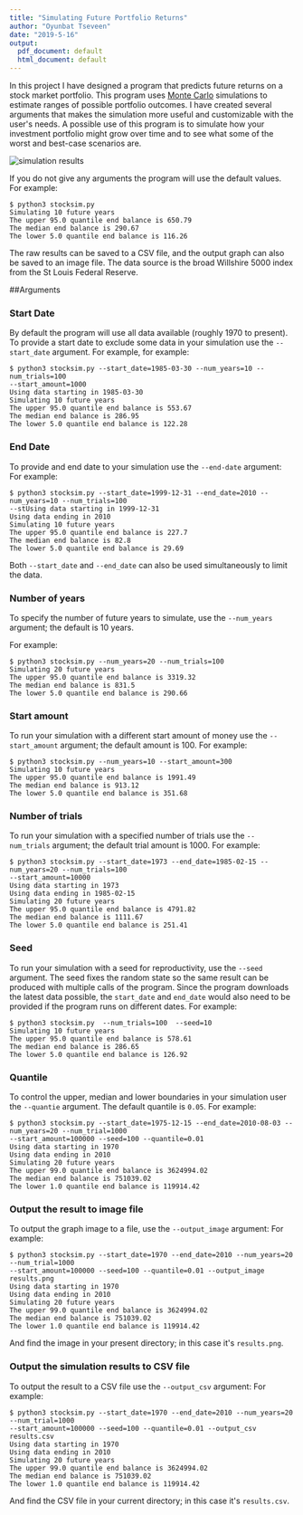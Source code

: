 ```yaml
---
title: "Simulating Future Portfolio Returns"
author: "Oyunbat Tseveen"
date: "2019-5-16"
output:
  pdf_document: default
  html_document: default
---
```





In this project I have designed a program that predicts future returns on a stock market portfolio. This program uses [Monte Carlo](https://en.wikipedia.org/wiki/Monte_Carlo_method) simulations to estimate ranges of possible portfolio outcomes. I have created several arguments that makes the simulation more useful and customizable with the user's needs. A possible use of this program is to simulate how your investment portfolio might grow over time and to see what some of the worst and best-case scenarios are.

![simulation results](results.png)

If you do not give any arguments the program will use the default values. For example:
```
$ python3 stocksim.py 
Simulating 10 future years
The upper 95.0 quantile end balance is 650.79
The median end balance is 290.67
The lower 5.0 quantile end balance is 116.26
```

The raw results can be saved to a CSV file, and the output graph can also be saved to an image file. The data source is the broad Willshire 5000 index from the St Louis Federal Reserve.



##Arguments
### Start Date
By default the program will use all data available (roughly 1970 to present). To provide a start date to exclude some data in your simulation use the `--start_date` argument. For example,
for example:
```
$ python3 stocksim.py --start_date=1985-03-30 --num_years=10 --num_trials=100 
--start_amount=1000
Using data starting in 1985-03-30
Simulating 10 future years
The upper 95.0 quantile end balance is 553.67
The median end balance is 286.95
The lower 5.0 quantile end balance is 122.28

```
### End Date
To provide and end date to your simulation use the `--end-date` argument:
For example:
```
$ python3 stocksim.py --start_date=1999-12-31 --end_date=2010 --num_years=10 --num_trials=100 
--stUsing data starting in 1999-12-31
Using data ending in 2010
Simulating 10 future years
The upper 95.0 quantile end balance is 227.7
The median end balance is 82.8
The lower 5.0 quantile end balance is 29.69
```

Both `--start_date` and `--end_date` can also be used simultaneously to limit the data.

### Number of years
To specify the number of future years to simulate, use the `--num_years` argument; the default is 10 years.

For example:
```
$ python3 stocksim.py --num_years=20 --num_trials=100
Simulating 20 future years
The upper 95.0 quantile end balance is 3319.32
The median end balance is 831.5
The lower 5.0 quantile end balance is 290.66
```
### Start amount
To run your simulation with a different start amount of money use the `--start_amount` argument; the default amount is 100.
For example:
```
$ python3 stocksim.py --num_years=10 --start_amount=300
Simulating 10 future years
The upper 95.0 quantile end balance is 1991.49
The median end balance is 913.12
The lower 5.0 quantile end balance is 351.68
```

### Number of trials
To run your simulation with a specified number of trials use the `--num_trials` argument; the default trial amount is 1000.
For example:
```
$ python3 stocksim.py --start_date=1973 --end_date=1985-02-15 --num_years=20 --num_trials=100 
--start_amount=10000
Using data starting in 1973
Using data ending in 1985-02-15
Simulating 20 future years
The upper 95.0 quantile end balance is 4791.82
The median end balance is 1111.67
The lower 5.0 quantile end balance is 251.41
```
### Seed
To run your simulation with a seed for reproductivity, use the `--seed` argument. The seed fixes the random state so the same result can be produced with multiple calls of the program. Since the program downloads the latest data possible, the `start_date` and `end_date` would also need to be provided if the program runs on different dates.
For example:
```
$ python3 stocksim.py  --num_trials=100  --seed=10
Simulating 10 future years
The upper 95.0 quantile end balance is 578.61
The median end balance is 286.65
The lower 5.0 quantile end balance is 126.92
```
### Quantile
To control the upper, median and lower boundaries in your simulation user the `--quantie` argument. The default quantile is `0.05`.
For example:
```
$ python3 stocksim.py --start_date=1975-12-15 --end_date=2010-08-03 --num_years=20 --num_trial=1000 
--start_amount=100000 --seed=100 --quantile=0.01
Using data starting in 1970
Using data ending in 2010
Simulating 20 future years
The upper 99.0 quantile end balance is 3624994.02
The median end balance is 751039.02
The lower 1.0 quantile end balance is 119914.42
```
### Output the result to image file
To output the graph image to a file, use the `--output_image` argument:
For example:
```
$ python3 stocksim.py --start_date=1970 --end_date=2010 --num_years=20 --num_trial=1000 
--start_amount=100000 --seed=100 --quantile=0.01 --output_image results.png
Using data starting in 1970
Using data ending in 2010
Simulating 20 future years
The upper 99.0 quantile end balance is 3624994.02
The median end balance is 751039.02
The lower 1.0 quantile end balance is 119914.42
```
And find the image in your present directory; in this case it's `results.png`.

### Output the simulation results to CSV file
To output the result to a CSV file use the `--output_csv` argument: 
For example:
```
$ python3 stocksim.py --start_date=1970 --end_date=2010 --num_years=20 --num_trial=1000
--start_amount=100000 --seed=100 --quantile=0.01 --output_csv results.csv
Using data starting in 1970
Using data ending in 2010
Simulating 20 future years
The upper 99.0 quantile end balance is 3624994.02
The median end balance is 751039.02
The lower 1.0 quantile end balance is 119914.42
```
And find the CSV file in your current directory; in this case it's `results.csv`.
